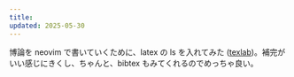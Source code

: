 ```yaml
---
title: 
updated: 2025-05-30
---
```



博論を neovim で書いていくために、latex の ls を入れてみた ([texlab](https://github.com/latex-lsp/texlab))。補完がいい感じにきくし、ちゃんと、bibtex もみてくれるのでめっちゃ良い。